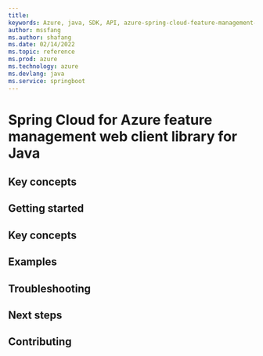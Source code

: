 ```yaml
---
title: 
keywords: Azure, java, SDK, API, azure-spring-cloud-feature-management-web, springboot
author: mssfang
ms.author: shafang
ms.date: 02/14/2022
ms.topic: reference
ms.prod: azure
ms.technology: azure
ms.devlang: java
ms.service: springboot
---
```

# Spring Cloud for Azure feature management web client library for Java

## Key concepts
## Getting started
## Key concepts
## Examples
## Troubleshooting
## Next steps
## Contributing


